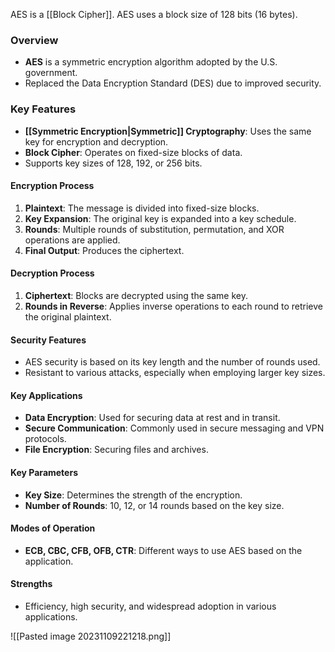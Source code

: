 AES is a [[Block Cipher]].
AES uses a block size of 128 bits (16 bytes).

### Overview
- **AES** is a symmetric encryption algorithm adopted by the U.S. government.
- Replaced the Data Encryption Standard (DES) due to improved security.

### Key Features
- **[[Symmetric Encryption|Symmetric]] Cryptography**: Uses the same key for encryption and decryption.
- **Block Cipher**: Operates on fixed-size blocks of data.
- Supports key sizes of 128, 192, or 256 bits.

#### Encryption Process
1. **Plaintext**: The message is divided into fixed-size blocks.
2. **Key Expansion**: The original key is expanded into a key schedule.
3. **Rounds**: Multiple rounds of substitution, permutation, and XOR operations are applied.
4. **Final Output**: Produces the ciphertext.

#### Decryption Process
1. **Ciphertext**: Blocks are decrypted using the same key.
2. **Rounds in Reverse**: Applies inverse operations to each round to retrieve the original plaintext.

#### Security Features
- AES security is based on its key length and the number of rounds used.
- Resistant to various attacks, especially when employing larger key sizes.

#### Key Applications
- **Data Encryption**: Used for securing data at rest and in transit.
- **Secure Communication**: Commonly used in secure messaging and VPN protocols.
- **File Encryption**: Securing files and archives.

#### Key Parameters
- **Key Size**: Determines the strength of the encryption.
- **Number of Rounds**: 10, 12, or 14 rounds based on the key size.

#### Modes of Operation
- **ECB, CBC, CFB, OFB, CTR**: Different ways to use AES based on the application.

#### Strengths
- Efficiency, high security, and widespread adoption in various applications.


![[Pasted image 20231109221218.png]]
